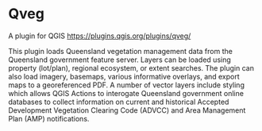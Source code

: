 # Qveg
A plugin for QGIS  https://plugins.qgis.org/plugins/qveg/

This plugin loads Queensland vegetation management data from the Queensland government feature server. Layers can be loaded using property (lot/plan), regional ecosystem, or extent searches. The plugin can also load imagery, basemaps, various informative overlays, and export maps to a georeferenced PDF. A number of vector layers include styling which allows QGIS Actions to interogate Queensland government online databases to collect information on current and historical Accepted Development Vegetation Clearing Code (ADVCC) and Area Management Plan (AMP) notifications.
